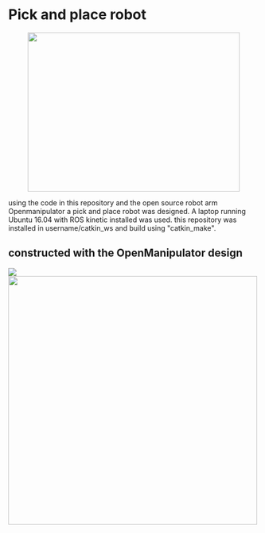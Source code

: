 # Pick and place robot
<p align="center" >
  <img src="https://github.com/ConventionalEcho/ROS_Pick_and_Place/blob/master/illustration.gif" width="426" height="320">
</p>

<p>
  using the code in this repository and the open source robot arm Openmanipulator a pick and place robot was designed. A laptop running Ubuntu 16.04 with ROS kinetic installed was used. this repository was installed in username/catkin_ws and build using "catkin_make".  
</p>

## constructed with the OpenManipulator design
<img src="https://github.com/ROBOTIS-GIT/emanual/blob/master/assets/images/platform/openmanipulator_x/OpenManipulator.png">
<img src="https://github.com/ROBOTIS-GIT/emanual/blob/master/assets/images/platform/openmanipulator_x/OpenManipulator_Chain_Capture.png" width="500">
